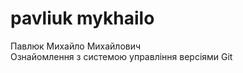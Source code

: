 # pavliuk mykhailo
Павлюк Михайло Михайлович 
<br/>
Ознайомлення з системою управління версіями Git
